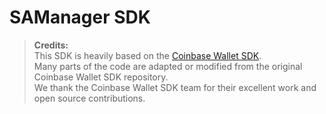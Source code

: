 # SAManager SDK

> **Credits:**  
This SDK is heavily based on the [Coinbase Wallet SDK](https://github.com/coinbase/coinbase-wallet-sdk).  
Many parts of the code are adapted or modified from the original Coinbase Wallet SDK repository.  
We thank the Coinbase Wallet SDK team for their excellent work and open source contributions.
